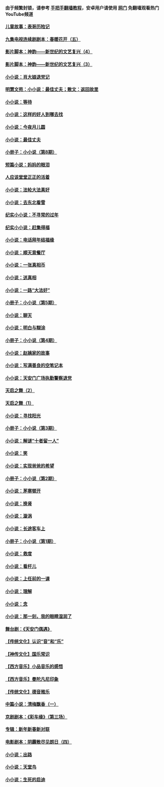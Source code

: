 #### 由于频繁封锁，请参考 [手把手翻墙教程](https://github.com/gfw-breaker/guides/wiki/)，安卓用户请使用 [网门](https://github.com/gfw-breaker/nogfw/blob/master/dl.md?t=06010401) 免翻墙观看热门YouTube频道 

#### [儿童故事：表哥历险记](../pages/328/383535.md?t=06010401) 

#### [九集电视连续剧剧本：春暖花开（五）](../pages/328/275919.md?t=06010401) 

#### [影片脚本：神韵——新世纪的文艺复兴（4）](../pages/328/266089.md?t=06010401) 

#### [影片脚本：神韵——新世纪的文艺复兴（3）](../pages/328/266087.md?t=06010401) 

#### [小小说：肖大娘退党记](../pages/328/239807.md?t=06010401) 

#### [明慧文苑：小小说：最佳丈夫；散文：返回故里](../pages/328/3439.md?t=06010401) 

#### [小小说：等待](../pages/328/223927.md?t=06010401) 

#### [小小说：这样的好人到哪去找](../pages/328/209396.md?t=06010401) 

#### [小小说：今夜月儿圆](../pages/328/193588.md?t=06010401) 

#### [小小说：最佳丈夫](../pages/328/190938.md?t=06010401) 

#### [小册子：小小说（第8期）](../pages/328/188202.md?t=06010401) 

#### [短篇小说：妈妈的眼泪](../pages/328/187712.md?t=06010401) 

#### [人应该堂堂正正的活着](../pages/328/182430.md?t=06010401) 

#### [小小说：法轮大法真好](../pages/328/174669.md?t=06010401) 

#### [小小说：去东北看雪](../pages/328/173882.md?t=06010401) 

#### [纪实小小说：不寻常的过年](../pages/328/173187.md?t=06010401) 

#### [纪实小小说：赶集得福](../pages/328/172652.md?t=06010401) 

#### [小小说：电话拜年结福缘](../pages/328/172533.md?t=06010401) 

#### [小小说：顺天意餐厅](../pages/328/170182.md?t=06010401) 

#### [小小说：一张真相币](../pages/328/169410.md?t=06010401) 

#### [小小说：送真相](../pages/328/166713.md?t=06010401) 

#### [小小说：一路“大法好”](../pages/328/162016.md?t=06010401) 

#### [小册子：小小说（第5期）](../pages/328/161131.md?t=06010401) 

#### [小小说：聊天](../pages/328/159640.md?t=06010401) 

#### [小小说：明白与糊涂](../pages/328/158101.md?t=06010401) 

#### [小册子：小小说（第4期）](../pages/328/158006.md?t=06010401) 

#### [小小说：赵姨家的故事](../pages/328/157843.md?t=06010401) 

#### [小小说：写满善良的空笔记本](../pages/328/157382.md?t=06010401) 

#### [小小说：天安门广场执勤警察退党](../pages/328/156982.md?t=06010401) 

#### [天启之舞（2）](../pages/328/153440.md?t=06010401) 

#### [天启之舞（1）](../pages/328/153439.md?t=06010401) 

#### [小小说：寻找阳光](../pages/328/153065.md?t=06010401) 

#### [小册子：小小说（第3期）](../pages/328/151715.md?t=06010401) 

#### [小小说：解谜“十者留一人”](../pages/328/148967.md?t=06010401) 

#### [小小说：笑](../pages/328/148905.md?t=06010401) 

#### [小小说：实现爸爸的希望](../pages/328/148096.md?t=06010401) 

#### [小册子：小小说（第2期）](../pages/328/147214.md?t=06010401) 

#### [小小说：茅塞顿开](../pages/328/147030.md?t=06010401) 

#### [小小说：换肾](../pages/328/146770.md?t=06010401) 

#### [小小说：漩涡](../pages/328/146683.md?t=06010401) 

#### [小小说：长途客车上](../pages/328/145076.md?t=06010401) 

#### [小册子：小小说（第1期）](../pages/328/143963.md?t=06010401) 

#### [小小说：救度](../pages/328/143927.md?t=06010401) 

#### [小小说：看杆儿](../pages/328/142137.md?t=06010401) 

#### [小小说：上任前的一课](../pages/328/140808.md?t=06010401) 

#### [小小说：理解](../pages/328/140476.md?t=06010401) 

#### [小小说：念](../pages/328/139513.md?t=06010401) 

#### [小小说：那一刻，我的眼睛湿润了](../pages/328/138476.md?t=06010401) 

#### [舞台剧：《天安门偶遇》](../pages/328/117155.md?t=06010401) 

#### [【传统文化】认识“音”和“乐”](../pages/328/108667.md?t=06010401) 

#### [【神传文化】国乐常识](../pages/328/104225.md?t=06010401) 

#### [【西方音乐】小品音乐的感悟](../pages/328/102924.md?t=06010401) 

#### [【西方音乐】曼陀凡尼印象](../pages/328/102922.md?t=06010401) 

#### [【传统文化】德音雅乐](../pages/328/102923.md?t=06010401) 

#### [中篇小说：清梅飘香（一）](../pages/328/101058.md?t=06010401) 

#### [京剧剧本：《彩车缘》（第三场）](../pages/328/96434.md?t=06010401) 

#### [专辑：新年新春新对联](../pages/328/94991.md?t=06010401) 

#### [电影剧本：阴霾散尽见朗日（四）](../pages/328/87081.md?t=06010401) 

#### [小小说：出路](../pages/328/84848.md?t=06010401) 

#### [小小说：天堂鸟](../pages/328/83084.md?t=06010401) 

#### [小小说：生死的启迪](../pages/328/70977.md?t=06010401) 

